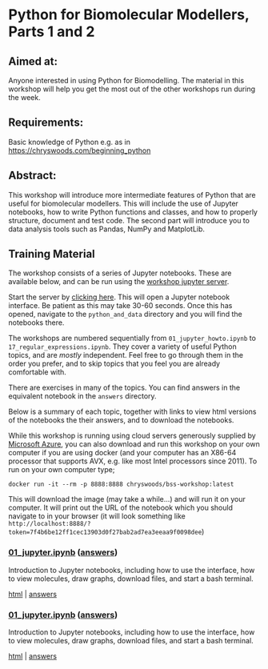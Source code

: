 # Python for Biomolecular Modellers, Parts 1 and 2

## Aimed at: 
Anyone interested in using Python for Biomodelling. The material in 
this workshop will help you get the most out of the other workshops 
run during the week.

## Requirements: 
Basic knowledge of Python e.g. as in https://chryswoods.com/beginning_python

## Abstract: 
This workshop will introduce more intermediate features of Python that 
are useful for biomolecular modellers. This will include the use of 
Jupyter notebooks, how to write Python functions and classes, and 
how to properly structure, document and test code. The second
part will introduce you to data analysis tools such as Pandas, 
NumPy and MatplotLib.

## Training Material

The workshop consists of a series of Jupyter notebooks. These are available
below, and can be run using the 
[workshop jupyter server](https://workshop.biosimspace.org/hub/tmplogin).

Start the server by [clicking here](https://workshop.biosimspace.org/hub/tmplogin).
This will open a Jupyter notebook interface. Be patient as this may take 30-60 seconds.
Once this has opened, navigate to the `python_and_data` directory and you will find the
notebooks there.

The workshops are numbered sequentially from `01_jupyter_howto.ipynb` to
`17_regular_expressions.ipynb`. They cover a variety of useful Python topics,
and are *mostly* independent. Feel free to go through them in the order you
prefer, and to skip topics that you feel you are already comfortable with.

There are exercises in many of the topics. You can find answers in the 
equivalent notebook in the `answers` directory.

Below is a summary of each topic, together with links to view html versions
of the notebooks the their answers, and to download the notebooks.

While this workshop is running using cloud servers generously supplied
by [Microsoft Azure](https://azure.microsoft.com/en-us/services/container-service/kubernetes/),
you can also download and run this workshop on your own computer if
you are using docker (and your computer has an X86-64 processor that
supports AVX, e.g. like most Intel processors since 2011). To run on
your own computer type;

```
docker run -it --rm -p 8888:8888 chryswoods/bss-workshop:latest
```

This will download the image (may take a while...) and will run it on
your computer. It will print out the URL of the notebook which you should navigate
to in your browser (it will look something like `http://localhost:8888/?token=7f4b6be12ff1cec13903d0f27bab2ad7ea3eeaa9f0098dee`)

### [01_jupyter.ipynb](01_jupyter.ipynb) ([answers](answers/01_jupyter.ipynb))

Introduction to Jupyter notebooks, including how to use the interface,
how to view molecules, draw graphs, download files, and start a bash
terminal.

[html](html/01_jupyter.html) | [answers](html/answers/01_jupyter.ipynb)

### [01_jupyter.ipynb](01_jupyter.ipynb) ([answers](answers/01_jupyter.ipynb))

Introduction to Jupyter notebooks, including how to use the interface,
how to view molecules, draw graphs, download files, and start a bash
terminal.

[html](html/01_jupyter.html) | [answers](html/answers/01_jupyter.ipynb)

